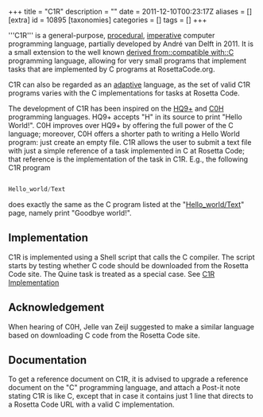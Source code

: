 +++
title = "C1R"
description = ""
date = 2011-12-10T00:23:17Z
aliases = []
[extra]
id = 10895
[taxonomies]
categories = []
tags = []
+++

'''C1R''' is a general-purpose, [procedural](https://rosettacode.org/wiki/procedural_programming), [imperative](https://rosettacode.org/wiki/imperative_programming) computer programming language, partially developed by André van Delft in 2011. It is a small extension to the well known [derived from::compatible with::C](https://rosettacode.org/wiki/derived_from::compatible_with::C) programming language, allowing for very small programs that implement tasks that are implemented by C programs at RosettaCode.org.

C1R can also be regarded as an [adaptive](https://rosettacode.org/wiki/adaptive) language, as the set of valid C1R programs varies with the C implementations for tasks at Rosetta Code.

The development of  C1R has been inspired on the [HQ9+](https://rosettacode.org/wiki/HQ9+) and [C0H](https://rosettacode.org/wiki/C0H) programming languages. HQ9+ accepts "H" in its source to print "Hello World!". C0H improves over HQ9+ by offering the full power of the C language; moreover, C0H offers a shorter path to writing a Hello World program: just create an empty file. C1R allows the user to submit a text file with just a simple reference of a task implemented in C at Rosetta Code; that reference is the implementation of the task in C1R.
E.g., the following C1R program

```c

Hello_world/Text

```

does exactly the same as the C program listed at the "[Hello_world/Text](https://rosettacode.org/wiki/Hello_world/Text)" page, namely print "Goodbye world!".

## Implementation
C1R is implemented using a Shell script that calls the C compiler. The script starts by testing whether C code should be downloaded from the Rosetta Code site. The Quine task is treated as a special case.
See [C1R Implementation](https://rosettacode.org/wiki/C1R_Implementation)

## Acknowledgement
When hearing of C0H, Jelle van Zeijl suggested to make a similar language based on downloading C code from the Rosetta Code site.

## Documentation
To get a reference document on C1R, it is advised to upgrade a reference document on the "C" programming language, and attach a Post-it note stating C1R is like C, except that in case it contains just 1 line that directs to a Rosetta Code URL with a valid C implementation.
